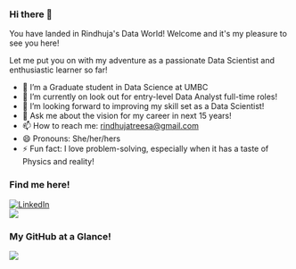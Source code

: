 ### Hi there 👋

You have landed in Rindhuja's Data World! Welcome and it's my pleasure to see you here!

Let me put you on with my adventure as a passionate Data Scientist and enthusiastic learner so far!

- 🌱 I’m a Graduate student in Data Science at UMBC
- 🔭 I’m currently on look out for entry-level Data Analyst full-time roles!
- 🤔 I’m looking forward to improving my skill set as a Data Scientist!
- 💬 Ask me about the vision for my career in next 15 years!
- 📫 How to reach me: [rindhujatreesa@gmail.com](mailto:rindhujatreesa@gmail.com)
- 😄 Pronouns: She/her/hers
- ⚡ Fun fact: I love problem-solving, especially when it has a taste of Physics and reality!

### Find me here!

<a href="https://www.linkedin.com/in/rindhuja-johnson/" target="_blank" >
  <img src="https://img.shields.io/badge/_-0077B5?logo=linkedin&style=social" alt="LinkedIn"> 
</a></br>
 <a href="https://rindhujatreesa.github.io/" target="blank">
  <img src="https://img.shields.io/badge/RJ-flouroscentgreen">
</a>

### My GitHub at a Glance!

  <img src="https://github-readme-stats.vercel.app/api?username=Rindhujatreesa&&show_icons=true&title_color=ffffff&icon_color=bb2acf&text_color=daf7dc&bg_color=151515"/>

